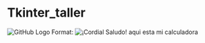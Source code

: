 # Tkinter_taller

![GitHub Logo](/imagenes/Arbol)
Format: ![¡Cordial Saludo! aqui esta mi calculadora](https://www.google.com/url?sa=i&url=https%3A%2F%2Fpixabay.com%2Fes%2Fimages%2Fsearch%2Fcielo%2F&psig=AOvVaw3BwZ5tVKLXwB5TynC8CVyP&ust=1605394240207000&source=images&cd=vfe&ved=0CAIQjRxqFwoTCNj8lN7NgO0CFQAAAAAdAAAAABAD)


